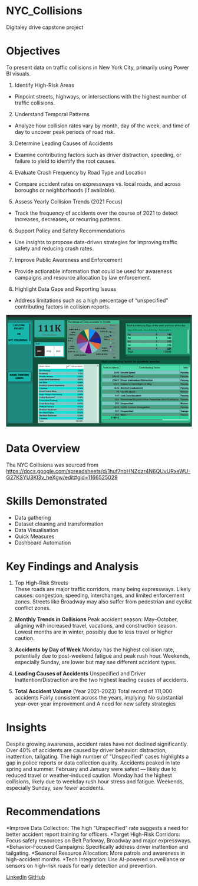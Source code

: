 # NYC_Collisions
Digitaley drive capstone project

# Objectives
To present data on traffic collisions in New York City, primarily using Power BI visuals.

1. Identify High-Risk Areas
 * Pinpoint streets, highways, or intersections with the highest number of traffic collisions.
2. Understand Temporal Patterns
 * Analyze how collision rates vary by month, day of the week, and time of day to uncover peak periods of road risk.
3. Determine Leading Causes of Accidents
 * Examine contributing factors such as driver distraction, speeding, or failure to yield to identify the root causes.
4. Evaluate Crash Frequency by Road Type and Location
 * Compare accident rates on expressways vs. local roads, and across boroughs or neighborhoods (if available).
5. Assess Yearly Collision Trends (2021 Focus)
 * Track the frequency of accidents over the course of 2021 to detect increases, decreases, or recurring patterns.
6. Support Policy and Safety Recommendations
 * Use insights to propose data-driven strategies for improving traffic safety and reducing crash rates.
7. Improve Public Awareness and Enforcement
 * Provide actionable information that could be used for awareness campaigns and resource allocation by law enforcement.
 8. Highlight Data Gaps and Reporting Issues
 * Address limitations such as a high percentage of “unspecified” contributing factors in collision reports.


![](https://github.com/Lokoyiruth/NYC_Collisions-/blob/main/2025-08-04%20(1).png)

# Data Overview 
The NYC Collisions was sourced from 
https://docs.google.com/spreadsheets/d/1huf7nbHNZdzr4N6QUvURxeWU-G27KSYU3Kl3v_heXgw/edit#gid=1166525029

# Skills Demonstrated 
- Data gathering 
- Dataset cleaning and transformation 
- Data Visualisation
- Quick Measures
- Dashboard Automation

# Key Findings and Analysis
1. Top High-Risk Streets  
These roads are major traffic corridors, many being expressways.
Likely causes: congestion, speeding, interchanges, and limited enforcement zones.
Streets like Broadway may also suffer from pedestrian and cyclist conflict zones.

2. **Monthly Trends in Collisions**
 Peak accident season: May–October, aligning with increased travel, vacations, and construction season.
Lowest months are in winter, possibly due to less travel or higher caution. 

3. **Accidents by Day of Week**
Monday has the highest collision rate, potentially due to post-weekend fatigue and peak rush hour.
Weekends, especially Sunday, are lower but may see different accident types. 

4. **Leading Causes of Accidents**
 Unspecified and Driver Inattention/Distraction are the two highest leading causes of accidents.

5. **Total Accident Volume** (Year 2021–2023)
Total record of 111,000 accidents
Fairly consistent across the years, implying:
No substantial year-over-year improvement and A need for new safety strategies

# Insights 
Despite growing awareness, accident rates have not declined significantly.
Over 40% of accidents are caused by driver behavior: distraction, inattention, tailgating.
The high number of "Unspecified" cases highlights a gap in police reports or data collection quality. 
Accidents peaked in late spring and summer.
February and January were safest — likely due to reduced travel or weather-induced caution.
Monday had the highest collisions, likely due to weekday rush hour stress and fatigue. Weekends, especially Sunday, saw fewer accidents.

# Recommendations
*Improve Data Collection: The high "Unspecified" rate suggests a need for better accident report training for officers.
*Target High-Risk Corridors: Focus safety resources on Belt Parkway, Broadway and major expressways.
*Behavior-Focused Campaigns: Specifically address driver inattention and tailgating.
*Seasonal Resource Allocation: More patrols and awareness in high-accident months.
*Tech Integration: Use AI-powered surveillance or sensors on high-risk roads for early detection and prevention.


[LinkedIn](www.linkedin.com/in/temitope-lokoyi-011243126)
[GitHub](www.github.com/Lokoyiruth)
